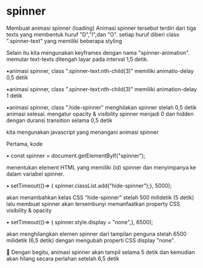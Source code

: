 # spinner

Membuat animasi spinner (loading) Animasi spinner tersebut terdiri dari tiga texts yang membentuk huruf "D","I",dan "O". setiap huruf diberi class ".spinner-text" yang memiliki beberapa styling 

Selain itu kita mengunakan keyframes dengan nama "spinner-animation". memutar text-texts ditengah layar pada interval 1,5 detik.

▪️animasi spinner, class ".spinner-text:nth-child(3)" memiliki animatio-delay 0,5 detik 

▪️animasi spinner, class ".spinner-text:nth-child(3)" memiliki animation-delay 1 detik

▪️animasi spinner, class ".hide-spinner" menghilakan spinner stelah 0,5 detik animasi selesai. mengatur opacity & visibility spinner menjadi 0 dan hidden dengan duransi transition selama 0,5 detik




kita mengunakan javascript yang menangani animasi spinner 

Pertama, kode 

▪️ const spinner = document.getElementByIf("spinner"); 

menentukan element HTML yang memiliki (id) spinner dan menyimpanya ke dalam variabel spinner.

▪️ setTimeout(()=> { spinner.classList.add("hide-spinner");}, 5000); 

akan menambahkan kelas CSS "hide-spinner" stelah 500 milidetik (5 detik) lalu membuat spinner akan tersembunyi memanfaatkan property CSS visibility & opacity

▪️ setTimeout(()=> { spinner.style.display = "none",}, 6500); 

akan menghilangkan elemen spinner dari tampilan penguna stelah 6500 milidetik (6,5 detik) dengan mengubah properti CSS display "none".



📍 Dengan begitu, animasi spinner akan tampil selama 5 detik dan kemudian akan hilang secara perlahan setelah 6,5 detik

